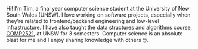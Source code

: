 Hi! I'm Tim, a final year computer science student at the University of New
South Wales (UNSW).
I love working on software projects, especially when they're related to
frontend/backend engineering and low-level infrastructure.
I have also taught the data structures and algorithms course,
<a href="https://www.handbook.unsw.edu.au/undergraduate/courses/2021/COMP2521?year=2021">COMP2521</a>, at UNSW for 3 semesters.
Computer science is an absolute blast for me and I enjoy sharing knowledge with others 🤓.
